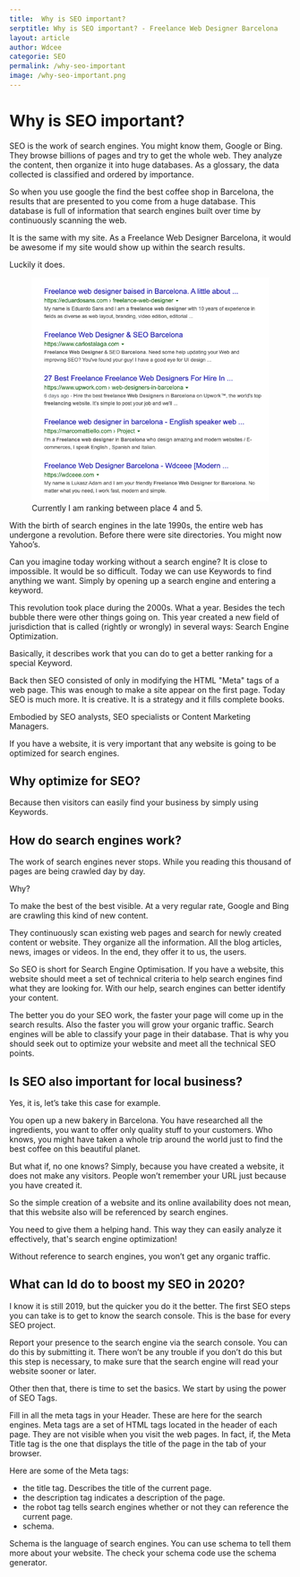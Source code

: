 ```yaml
---
title:  Why is SEO important?
serptitle: Why is SEO important? - Freelance Web Designer Barcelona
layout: article
author: Wdcee
categorie: SEO
permalink: /why-seo-important
image: /why-seo-important.png
---
```


<h1>Why is SEO important?</h1>

SEO is the work of search engines. You might know them, Google or Bing. They browse billions of pages and try to get the whole web. They analyze the content, then organize it into huge databases. As a glossary, the data collected is classified and ordered by importance.

So when you use google the find the best coffee shop in Barcelona, the results that are presented to you come from a huge database. This database is full of information that search engines built over time by continuously scanning the web.

It is the same with my site. As a Freelance Web Designer Barcelona, it would be awesome if my site would show up within the search results.

Luckily it does.

<figure>
<img src="/freelance-web-designer-barcelona-ranking.png" alt="SEO Ranking for Freelance web designer barcelona">
<figcaption>Currently I am ranking between place 4 and 5.</figcaption>
</figure>


With the birth of search engines in the late 1990s, the entire web has undergone a revolution. Before there were site directories. You might now Yahoo’s.

Can you imagine today working without a search engine? It is close to impossible.
It would be so difficult. Today we can use Keywords to find anything we want. Simply by opening up a search engine and entering a keyword.

This revolution took place during the 2000s. What a year. Besides the tech bubble there were other things going on. This year created a new field of jurisdiction that is called (rightly or wrongly) in several ways: Search Engine Optimization.

Basically, it describes work that you can do to get a better ranking for a special Keyword.

Back then SEO consisted of only in modifying the HTML "Meta" tags of a web page. This was enough to make a site appear on the first page. Today SEO is much more. It is creative. It is a strategy and it fills complete books.

Embodied by SEO analysts, SEO specialists or Content Marketing Managers.

If you have a website, it is very important that any website is going to be optimized for search engines. 

<h2>Why optimize for SEO?</h2>

Because then visitors can easily find your business by simply using Keywords.

<h2>How do search engines work?</h2>

The work of search engines never stops. While you reading this thousand of pages are being crawled day by day. 

Why? 

To make the best of the best visible. At a very regular rate, Google and Bing are crawling this kind of new content.

They continuously scan existing web pages and search for newly created content or website. They organize all the information. All the blog articles, news, images or videos. In the end, they offer it to us, the users.

So SEO is short for Search Engine Optimisation. If you have a website, this website should meet a set of technical criteria to help search engines find what they are looking for. With our help, search engines can better identify your content. 

The better you do your SEO work, the faster your page will come up in the search results. Also the faster you will grow your organic traffic. Search engines will be able to classify your page in their database. That is why you should seek out to optimize your website and meet all the technical SEO points.

<h2>Is SEO also important for local business?</h2>
 
Yes, it is, let’s take this case for example.

You open up a new bakery in Barcelona. You have researched all the ingredients, you want to offer only quality stuff to your customers. Who knows, you might have taken a whole trip around the world just to find the best coffee on this beautiful planet. 

But what if, no one knows? Simply, because you have created a website, it does not make any visitors. People won’t remember your URL just because you have created it.

So the simple creation of a website and its online availability does not mean, that this website also will be referenced by search engines. 

You need to give them a helping hand. This way they can easily analyze it effectively, that's search engine optimization!

Without reference to search engines, you won’t get any organic traffic.

<h2>What can Id do to boost my SEO in 2020?</h2>

I know it is still 2019, but the quicker you do it the better. The first SEO steps you can take is to get to know the search console. This is the base for every SEO project.

Report your presence to the search engine via the search console. You can do this by submitting it. There won’t be any trouble if you don’t do this but this step is necessary, to make sure that the search engine will read your website sooner or later.




Other then that, there is time to set the basics. We start by using the power of SEO Tags.

Fill in all the meta tags in your Header. These are here for the search engines.
Meta tags are a set of HTML tags located in the header of each page. They are not visible when you visit the web pages. In fact, if, the Meta Title tag is the one that displays the title of the page in the tab of your browser.

Here are some of the Meta tags:

<ul>
<li>the title tag. Describes the title of the current page.</li>
<li>the description tag indicates a description of the page.</li>
<li>the robot tag tells search engines whether or not they can reference the current page.</li>
<li>schema. </li>
</ul>

Schema is the language of search engines. You can use schema to tell them more about your website. The check your schema code use the schema generator.


